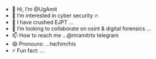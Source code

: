 - 👋 Hi, I’m @UgAmit
- 👀 I’m interested in cyber security 🔥
- 🌱 I have crushed EJPT ...
- 💞️ I’m looking to collaborate on osint & digital forensics ...
- 📫 How to reach me ...@mramitrtx telegram
- 😄 Pronouns: ...he/him/his
- ⚡ Fun fact: ...

<!---
UgAmit/UgAmit is a ✨ special ✨ repository because its `README.md` (this file) appears on your GitHub profile.
You can click the Preview link to take a look at your changes.
--->
